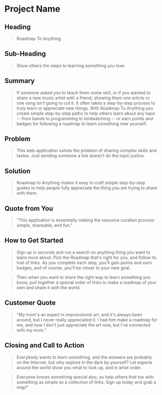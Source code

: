 # Project Name #

## Heading ##
  > Roadmap To Anything

## Sub-Heading ##
  > Show others the steps to learning something you love.

## Summary ##
  > If someone asked you to teach them some skill, or if you wanted to share a new music artist with a friend, showing them one article or one song isn't going to cut it. It often takes a step-by-step process to truly learn or appreciate new things. With Roadmap To Anything you create simple step-by-step paths to help others learn about any topic -- from bands to programming to birdwatching -- or earn points and badges for following a roadmap to learn something new yourself.

## Problem ##
  > This web application solves the problem of sharing complex skills and tastes. Just sending someone a link doesn't do the topic justice.

## Solution ##
  > Roadmap to Anything makes it easy to craft simple step-by-step guides to help people fully appreciate the thing you are trying to share with them.

## Quote from You ##
  > "This application is essentially making the resource curation process simple, shareable, and fun."

## How to Get Started ##
  > Sign up in seconds and run a search on anything thing you want to learn more about. Pick the Roadmap that's right for you, and follow its trail of links. As you complete each step, you'll gain points and earn badges, and of course, you'll be closer to your new goal.

  > Then when you want to share the right way to learn something you know, pull together a special order of links to make a roadmap of your own and share it with the world. 

## Customer Quote ##
  > "My mom's an expert in impressionist art, and it's always been around, but I never really appreciated it. I had him make a roadmap for me, and now I don't just appreciate the art now, but I've connected with my mom."

## Closing and Call to Action ##
  > Exerybody wants to learn something, and the answers are probably on the Internet, but why explore in the dark by yourself? Let experts around the world show you what to look up, and in what order.

  > Everyone knows something special also, so help others that too with something as simple as a collection of links. Sign up today and grab a map!"

